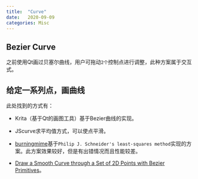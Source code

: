 ```yaml
---
title:  "Curve"
date:   2020-09-09
categories: Misc
---
```


## Bezier Curve

之前使用Qt画过贝塞尔曲线，用户可拖动`2个`控制点进行调整，此种方案属于交互式。

## 给定一系列点，画曲线

此处找到的方式有：

* Krita（基于Qt的画图工具）基于Bezier曲线的实现。

* JScurve求平均值方式，可以使点平滑。

* [burningmime](https://github.com/burningmime/curves)基于`Philip J. Schneider's least-squares method`实现的方案。此方案效果较好，但是有出错情况而且性能较差。

* [Draw a Smooth Curve through a Set of 2D Points with Bezier Primitives](https://www.codeproject.com/Articles/31859/Draw-a-Smooth-Curve-through-a-Set-of-2D-Points-wit)。
